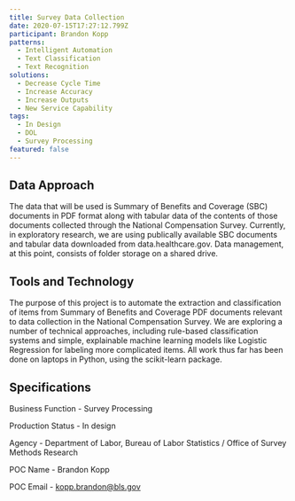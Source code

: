 ```yaml
---
title: Survey Data Collection
date: 2020-07-15T17:27:12.799Z
participant: Brandon Kopp
patterns:
  - Intelligent Automation
  - Text Classification
  - Text Recognition
solutions:
  - Decrease Cycle Time
  - Increase Accuracy
  - Increase Outputs
  - New Service Capability
tags:
  - In Design
  - DOL
  - Survey Processing
featured: false
---
```

## Data Approach

The data that will be used is Summary of Benefits and Coverage (SBC) documents in PDF format along with tabular data of the contents of those documents collected through the National Compensation Survey. Currently, in exploratory research, we are using publically available SBC documents and tabular data downloaded from data.healthcare.gov. Data management, at this point, consists of folder storage on a shared drive.

## Tools and Technology

The purpose of this project is to automate the extraction and classification of items from Summary of Benefits and Coverage PDF documents relevant to data collection in the National Compensation Survey. We are exploring a number of technical approaches, including rule-based classification systems and simple, explainable machine learning models like Logistic Regression for labeling more complicated items. All work thus far has been done on laptops in Python, using the scikit-learn package.

## Specifications

Business Function - Survey Processing

Production Status - In design

Agency - Department of Labor, Bureau of Labor Statistics / Office of Survey Methods Research

POC Name - Brandon Kopp

POC Email - kopp.brandon@bls.gov